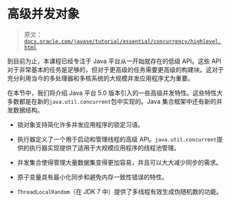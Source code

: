 # 高级并发对象

> 原文：[`docs.oracle.com/javase/tutorial/essential/concurrency/highlevel.html`](https://docs.oracle.com/javase/tutorial/essential/concurrency/highlevel.html)

到目前为止，本课程已经专注于 Java 平台从一开始就存在的低级 API。这些 API 对于非常基本的任务是足够的，但对于更高级的任务需要更高级的构建块。这对于充分利用当今的多处理器和多核系统的大规模并发应用程序尤为重要。

在本节中，我们将介绍 Java 平台 5.0 版本引入的一些高级并发特性。这些特性大多数都是在新的`java.util.concurrent`包中实现的。Java 集合框架中还有新的并发数据结构。

+   锁对象支持简化许多并发应用程序的锁定习语。

+   执行器定义了一个用于启动和管理线程的高级 API。`java.util.concurrent`提供的执行器实现提供了适用于大规模应用程序的线程池管理。

+   并发集合使得管理大量数据集变得更加容易，并且可以大大减少同步的需求。

+   原子变量具有最小化同步和避免内存一致性错误的特性。

+   `ThreadLocalRandom`（在 JDK 7 中）提供了多线程有效生成伪随机数的功能。
